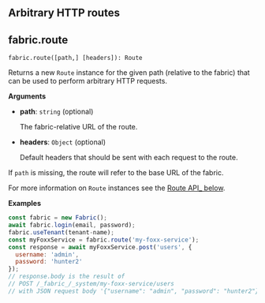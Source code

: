 ## Arbitrary HTTP routes

## fabric.route

`fabric.route([path,] [headers]): Route`

Returns a new `Route` instance for the given path (relative to the fabric) that can be used to perform arbitrary HTTP requests.

**Arguments**

* **path**: `string` (optional)

  The fabric-relative URL of the route.

* **headers**: `Object` (optional)

  Default headers that should be sent with each request to the route.

If `path` is missing, the route will refer to the base URL of the fabric.

For more information on `Route` instances see the [Route API_ below](https://developer.document360.io/docs/route).

**Examples**

```js
const fabric = new Fabric();
await fabric.login(email, password);
fabric.useTenant(tenant-name);
const myFoxxService = fabric.route('my-foxx-service');
const response = await myFoxxService.post('users', {
  username: 'admin',
  password: 'hunter2'
});
// response.body is the result of
// POST /_fabric_/_system/my-foxx-service/users
// with JSON request body '{"username": "admin", "password": "hunter2"}'
```

